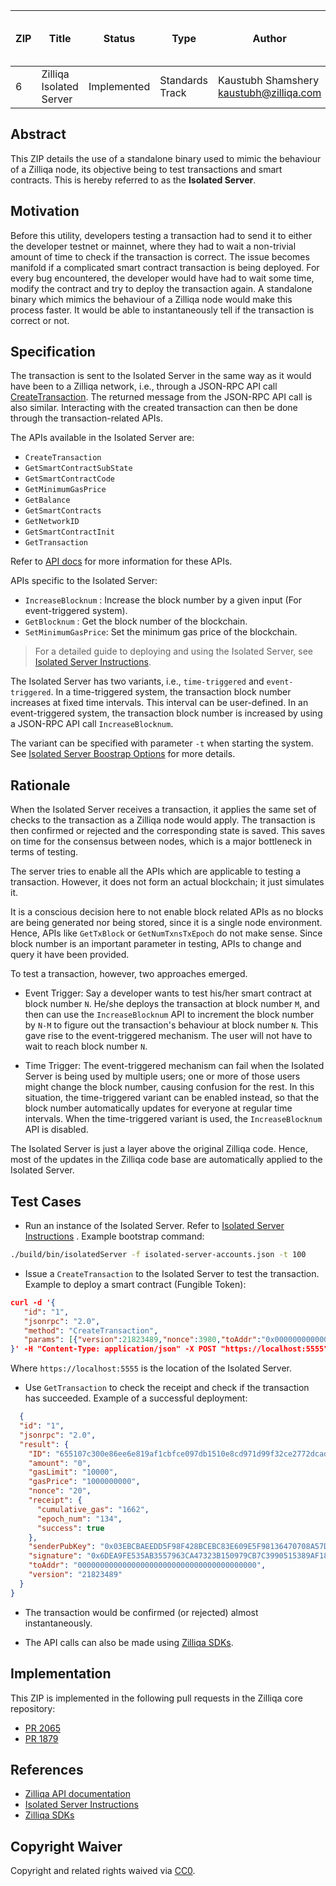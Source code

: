 |  ZIP | Title | Status| Type | Author | Created (yyyy-mm-dd) | Updated (yyyy-mm-dd)
|--|--|--|--| -- | -- | -- |
| 6  | Zilliqa Isolated Server | Implemented | Standards Track  | Kaustubh Shamshery <kaustubh@zilliqa.com>| 2020-05-06 | 2020-06-08

## Abstract

This ZIP details the use of a standalone binary used to mimic the behaviour of a Zilliqa node, its objective being to test transactions and smart contracts. This is hereby referred to as the **Isolated Server**.

## Motivation

Before this utility, developers testing a transaction had to send it to either the developer testnet or mainnet, where they had to wait a non-trivial amount of time to check if the transaction is correct. The issue becomes manifold if a complicated smart contract transaction is
being deployed. For every bug encountered, the developer would have had to wait some time, modify the contract and try to deploy the transaction again. A standalone binary which mimics the behaviour of a Zilliqa node would make this process faster. It would be able to instantaneously tell if the transaction is correct or not.


## Specification

The transaction is sent to the Isolated Server in the same way as it would have been to a Zilliqa network, i.e., through a JSON-RPC API call [CreateTransaction](https://apidocs.zilliqa.com/#createtransaction). The returned message from the JSON-RPC API call is also similar. Interacting with the created transaction can then be done through the transaction-related APIs.

The APIs available in the Isolated Server are:

* `CreateTransaction` 
* `GetSmartContractSubState`
* `GetSmartContractCode`
* `GetMinimumGasPrice`
* `GetBalance`
* `GetSmartContracts` 
* `GetNetworkID` 
* `GetSmartContractInit` 
* `GetTransaction` 

Refer to [API docs](https://apidocs.zilliqa.com) for more information for these APIs.

APIs specific to the Isolated Server:

* `IncreaseBlocknum` : Increase the block number by a given input (For event-triggered system).
* `GetBlocknum` : Get the block number of the blockchain.
* `SetMinimumGasPrice`: Set the minimum gas price of the blockchain.

> For a detailed guide to deploying and using the Isolated Server, see [Isolated Server Instructions](https://github.com/Zilliqa/Zilliqa/blob/master/ISOLATED_SERVER_setup.md).

The Isolated Server has two variants, i.e., `time-triggered` and `event-triggered`.
In a time-triggered system, the transaction block number increases at fixed time intervals. This interval can be user-defined.
In an event-triggered system, the transaction block number is increased by using a JSON-RPC API call `IncreaseBlocknum`. 

The variant can be specified with parameter `-t` when starting the system. See [Isolated Server Boostrap Options](https://github.com/Zilliqa/Zilliqa/blob/master/ISOLATED_SERVER_setup.md#bootstrap-options) for more details.

## Rationale

When the Isolated Server receives a transaction, it applies the same set of checks to the transaction as a Zilliqa node would apply. The transaction is then confirmed or rejected and the corresponding state is saved. This saves on time for the consensus between nodes, which is a major bottleneck in terms of testing.

The server tries to enable all the APIs which are applicable to testing a transaction. However, it does not form an actual blockchain; it just simulates it.

It is a conscious decision here to not enable block related APIs as no blocks are being generated nor being stored, since it is a single node environment. Hence, APIs like `GetTxBlock` or `GetNumTxnsTxEpoch` do not make sense. Since block number is an important parameter in testing, APIs to change and query it have been provided.

To test a transaction, however, two approaches emerged.

* Event Trigger: Say a developer wants to test his/her smart contract at block number `N`. He/she deploys the transaction at block number `M`, and then can use the `IncreaseBlocknum` API to increment the block number by
`N-M` to figure out the transaction's behaviour at block number `N`. This gave rise to the event-triggered mechanism. The user will not have to wait to reach block number `N`.

* Time Trigger: The event-triggered mechanism can fail when the Isolated Server is being used by multiple users; one or more of those users might change the block number, causing confusion for the rest. In this situation, the time-triggered variant can be enabled instead, so that the block number automatically updates for everyone at regular time intervals. When the time-triggered variant is used, the `IncreaseBlocknum` API is disabled.

The Isolated Server is just a layer above the original Zilliqa code. Hence, most of the updates in the Zilliqa code base are automatically applied to the Isolated Server.


## Test Cases

- Run an instance of the Isolated Server. Refer to [Isolated Server Instructions](https://github.com/Zilliqa/Zilliqa/blob/master/ISOLATED_SERVER_setup.md)
. Example bootstrap command:

```bash 
./build/bin/isolatedServer -f isolated-server-accounts.json -t 100
```


- Issue a `CreateTransaction` to the Isolated Server to test the transaction. Example to deploy a smart contract (Fungible Token):

 ```json
curl -d '{
    "id": "1",
    "jsonrpc": "2.0",
    "method": "CreateTransaction",
    "params": [{"version":21823489,"nonce":3980,"toAddr":"0x0000000000000000000000000000000000000000","amount":"0","pubKey":"0246e7178dc8253201101e18fd6f6eb9972451d121fc57aa2a06dd5c111e58dc6a","gasPrice":"1000000000","gasLimit":"10000","code":"scilla_version 0\n\n(* This contract implements a fungible token interface a la ERC20.*)\n\n(***************************************************)\n(*               Associated library                *)\n(***************************************************)\nlibrary FungibleToken\n\nlet min_int =\n  fun (a : Uint128) =\u003e fun (b : Uint128) =\u003e\n  let alt = builtin lt a b in\n  match alt with\n  | True =\u003e\n    a\n  | False =\u003e\n    b\n  end\n\nlet le_int =\n  fun (a : Uint128) =\u003e fun (b : Uint128) =\u003e\n    let x = builtin lt a b in\n    match x with\n    | True =\u003e True\n    | False =\u003e\n      let y = builtin eq a b in\n      match y with\n      | True =\u003e True\n      | False =\u003e False\n      end\n    end\n\n\n(***************************************************)\n(*             The contract definition             *)\n(***************************************************)\n\ncontract FungibleToken\n(owner : ByStr20,\n total_tokens : Uint128,\n decimals : Uint32,\n name : String,\n symbol : String)\n\n(* Initial balance is not stated explicitly: it's initialized when creating the contract. *)\n\nfield balances : Map ByStr20 Uint128 =\n  let m = Emp ByStr20 Uint128 in\n    builtin put m owner total_tokens\nfield allowed : Map ByStr20 (Map ByStr20 Uint128) = Emp ByStr20 (Map ByStr20 Uint128)\n\ntransition BalanceOf (tokenOwner : ByStr20)\n  bal \u003c- balances[tokenOwner];\n  match bal with\n  | Some v =\u003e\n\te = {_eventname : \"BalanceOf\"; address : tokenOwner; balance : v};\n\tevent e\n  | None =\u003e\n\te = {_eventname : \"BalanceOf\"; address : tokenOwner; balance : Uint128 0};\n    event e\n  end\nend\n\ntransition TotalSupply ()\n  e = {_eventname : \"TotalSupply\"; caller : _sender; balance : total_tokens};\n  event e\nend\n\ntransition Transfer (to : ByStr20, tokens : Uint128)\n  bal \u003c- balances[_sender];\n  match bal with\n  | Some b =\u003e\n    can_do = le_int tokens b;\n    match can_do with\n    | True =\u003e\n      (* subtract tokens from _sender and add it to \"to\" *)\n      new_sender_bal = builtin sub b tokens;\n      balances[_sender] := new_sender_bal;\n\n      (* Adds tokens to \"to\" address *)\n      to_bal \u003c- balances[to];\n      new_to_bal = match to_bal with\n      | Some x =\u003e builtin add x tokens\n      | None =\u003e tokens\n      end;\n\n  \t  balances[to] := new_to_bal;\n      e = {_eventname : \"TransferSuccess\"; sender : _sender; recipient : to; amount : tokens};\n      event e\n    | False =\u003e\n      (* balance not sufficient. *)\n      e = {_eventname : \"TransferFailure\"; sender : _sender; recipient : to; amount : Uint128 0};\n      event e\n    end\n  | None =\u003e\n    (* no balance record, can't transfer *)\n  \te = {_eventname : \"TransferFailure\"; sender : _sender; recipient : to; amount : Uint128 0};\n    event e\n  end\nend\n\ntransition TransferFrom (from : ByStr20, to : ByStr20, tokens : Uint128)\n  bal \u003c- balances[from];\n  (* Check if _sender has been authorized by \"from\" *)\n  sender_allowed_from \u003c- allowed[from][_sender];\n  match bal with\n  | Some a =\u003e\n    match sender_allowed_from with\n    | Some b =\u003e\n        (* We can only transfer the minimum of available or authorized tokens *)\n        t = min_int a b;\n        can_do = le_int tokens t;\n        match can_do with\n        | True =\u003e\n            (* tokens is what we should subtract from \"from\" and add to \"to\" *)\n            new_from_bal = builtin sub a tokens;\n            balances[from] := new_from_bal;\n            to_bal \u003c- balances[to];\n            match to_bal with\n            | Some tb =\u003e\n                new_to_bal = builtin add tb tokens;\n                balances[to] := new_to_bal\n            | None =\u003e\n                (* \"to\" has no balance. So just set it to tokens *)\n                balances[to] := tokens\n            end;\n            (* reduce \"allowed\" by \"tokens\" *)\n            new_allowed = builtin sub b tokens;\n            allowed[from][_sender] := new_allowed;\n            e = {_eventname : \"TransferFromSuccess\"; sender : from; recipient : to; amount : tokens};\n            event e\n        | False =\u003e\n            e = {_eventname : \"TransferFromFailure\"; sender : from; recipient : to; amount : Uint128 0};\n            event e\n        end\n    | None =\u003e\n        e = {_eventname : \"TransferFromFailure\"; sender : from; recipient : to; amount : Uint128 0};\n        event e\n    end\n  | None =\u003e\n\te = {_eventname : \"TransferFromFailure\"; sender : from; recipient : to; amount : Uint128 0};\n\tevent e\n  end\nend\n\ntransition Approve (spender : ByStr20, tokens : Uint128)\n  allowed[_sender][spender] := tokens;\n  e = {_eventname : \"ApproveSuccess\"; approver : _sender; spender : spender; amount : tokens};\n  event e\nend\n\ntransition Allowance (tokenOwner : ByStr20, spender : ByStr20)\n  spender_allowance \u003c- allowed[tokenOwner][spender];\n  match spender_allowance with\n  | Some n =\u003e\n      e = {_eventname : \"Allowance\"; owner : tokenOwner; spender : spender; amount : n};\n      event e\n  | None =\u003e\n      e = {_eventname : \"Allowance\"; owner : tokenOwner; spender : spender; amount : Uint128 0};\n      event e\n  end\nend","data":"[{\"vname\":\"_scilla_version\",\"type\":\"Uint32\",\"value\":\"0\"},{\"vname\":\"owner\",\"type\":\"ByStr20\",\"value\":\"0x9bfec715a6bd658fcb62b0f8cc9bfa2ade71434a\"},{\"vname\":\"total_tokens\",\"type\":\"Uint128\",\"value\":\"1000000000\"},{\"vname\":\"decimals\",\"type\":\"Uint32\",\"value\":\"0\"},{\"vname\":\"name\",\"type\":\"String\",\"value\":\"BobCoin\"},{\"vname\":\"symbol\",\"type\":\"String\",\"value\":\"BOB\"}]","signature":"dea51a6af3300ec320a1c8152ddbdf90a71d88b769dafedeb738d5843016c6ce39cb9f10e563e658f520f5747b23d60af6ac15baad7655f7de0441fa338be501","priority":false}]
}' -H "Content-Type: application/json" -X POST "https://localhost:5555"

```

Where `https://localhost:5555` is the location of the Isolated Server.

- Use `GetTransaction` to check the receipt and check if the transaction has succeeded.
  Example of a successful deployment:
```json
  {
  "id": "1",
  "jsonrpc": "2.0",
  "result": {
    "ID": "655107c300e86ee6e819af1cbfce097db1510e8cd971d99f32ce2772dcad42f2",
    "amount": "0",
    "gasLimit": "10000",
    "gasPrice": "1000000000",
    "nonce": "20",
    "receipt": {
      "cumulative_gas": "1662",
      "epoch_num": "134",
      "success": true
    },
    "senderPubKey": "0x03EBCBAEEDD5F98F428BCEBC83E609E5F98136470708A57D61B71BF0B332200EEA",
    "signature": "0x6DEA9FE535AB3557963CA47323B150979CB7C3990515389AF18AFFDD1049ECF3C5AEB5107A64636A946E75219B9482AFE9C7E1D8E5C59D55A1A28A24C0B877B6",
    "toAddr": "0000000000000000000000000000000000000000",
    "version": "21823489"
  }
}

```

- The transaction would be confirmed (or rejected) almost instantaneously.

- The API calls can also be made using [Zilliqa SDKs](https://dev.zilliqa.com/docs/en/api-sdk).


## Implementation

This ZIP is implemented in the following pull requests in the Zilliqa core repository:
- [PR 2065](https://github.com/Zilliqa/Zilliqa/pull/2065)
- [PR 1879](https://github.com/Zilliqa/Zilliqa/pull/1987)

## References

- [Zilliqa API documentation](https://apidocs.zilliqa.com/)
- [Isolated Server Instructions](https://github.com/Zilliqa/Zilliqa/blob/master/ISOLATED_SERVER_setup.md)
- [Zilliqa SDKs](https://dev.zilliqa.com/docs/en/api-sdk)

## Copyright Waiver

Copyright and related rights waived via [CC0](https://creativecommons.org/publicdomain/zero/1.0/).

